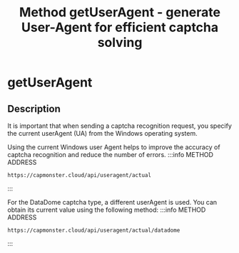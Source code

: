 ﻿---
sidebar_position: 4
sidebar_label: getUserAgent 
title: "Method getUserAgent - generate User-Agent for efficient captcha solving"
description: "Learn how to get User-Agent for captcha handling via Capmonster Cloud API. GetUserAgent method: description, sample requests and responses."
---

# getUserAgent

## Description

It is important that when sending a captcha recognition request, you specify the current userAgent (UA) from the Windows operating system.

Using the current Windows user Agent helps to improve the accuracy of captcha recognition and reduce the number of errors.
:::info METHOD ADDRESS
```http
https://capmonster.cloud/api/useragent/actual
```
:::

For the DataDome captcha type, a different userAgent is used. You can obtain its current value using the following method:
:::info METHOD ADDRESS
```http
https://capmonster.cloud/api/useragent/actual/datadome
```
:::